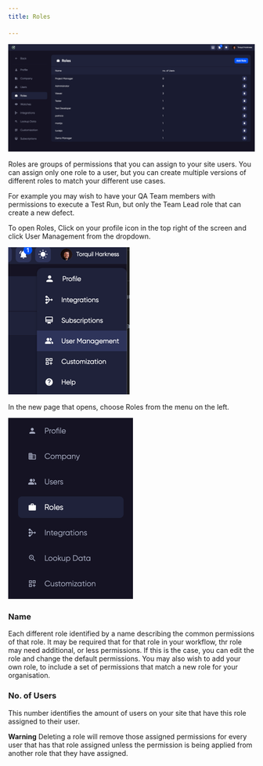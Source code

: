 ```yaml
---
title: Roles

---
```


![img_11.png](img_11.png)

Roles are groups of permissions that you can assign to your site users. You can assign only one role to a user, but you can create multiple versions of different roles to match your different use cases. 

For example you may wish to have your QA Team members with permissions to execute a Test Run, but only the Team Lead role that can create a new defect.

To open Roles, Click on your profile icon in the top right of the screen and click User Management from the dropdown.

![img_7.png](img_7.png)

In the new page that opens, choose Roles from the menu on the left.

![img_1.png](img_1.png)


### Name

Each different role identified by a name describing the common permissions of that role. It may be required that for that role in your workflow, thr role may need additional, or less permissions. If this is the case, you can edit the role and change the default permissions. 
You may also wish to add your own role, to include a set of permissions that match a new role for your organisation.

### No. of Users
This number identifies the amount of users on your site that have this role assigned to their user. 

**Warning** Deleting a role will remove those assigned permissions for every user that has that role assigned unless the permission is being applied from another role that they have assigned. 
